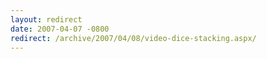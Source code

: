 ```yaml
---
layout: redirect
date: 2007-04-07 -0800
redirect: /archive/2007/04/08/video-dice-stacking.aspx/
---
```

